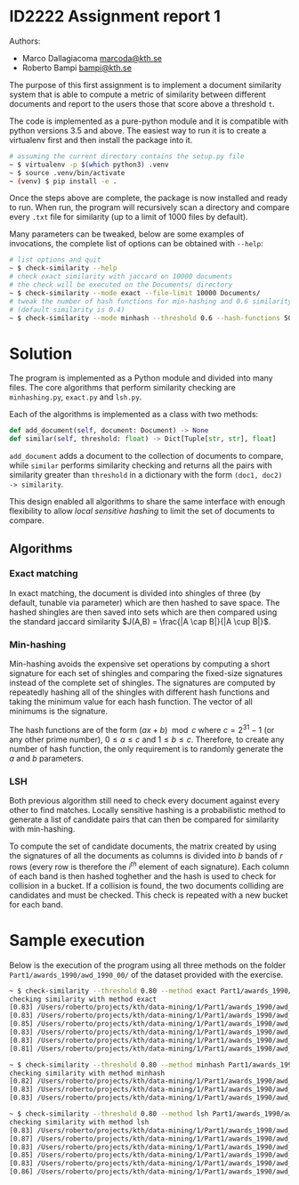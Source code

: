 # ID2222 Assignment report 1

Authors:

- Marco Dallagiacoma [<marcoda@kth.se>](mailto:marcoda@kth.se)
- Roberto Bampi [<bampi@kth.se>](mailto:bampi@kth.se)

The purpose of this first assignment is to implement a document similarity system that is able to compute a metric of similarity between different documents and report to the users those that score above a threshold `t`.

The code is implemented as a pure-python module and it is compatible with python versions 3.5 and above.
The easiest way to run it is to create a virtualenv first and then install the package into it.

```bash
# assuming the current directory contains the setup.py file
~ $ virtualenv -p $(which python3) .venv
~ $ source .venv/bin/activate
~ (venv) $ pip install -e .
```

Once the steps above are complete, the package is now installed and ready to run.
When run, the program will recursively scan a directory and compare every `.txt` file for similarity (up to a limit of 1000 files by default).

Many parameters can be tweaked, below are some examples of invocations, the complete list of options can be obtained with `--help`:

```bash
# list options and quit
~ $ check-similarity --help
# check exact similarity with jaccard on 10000 documents
# the check will be executed on the Documents/ directory
~ $ check-similarity --mode exact --file-limit 10000 Documents/
# tweak the number of hash functions for min-hashing and 0.6 similarity
# (default similarity is 0.4)
~ $ check-similarity --mode minhash --threshold 0.6 --hash-functions 50 Documents
```

# Solution
The program is implemented as a Python module and divided into many files.
The core algorithms that perform similarity checking are `minhashing.py`, `exact.py` and `lsh.py`.

Each of the algorithms is implemented as a class with two methods:

```python
def add_document(self, document: Document) -> None
def similar(self, threshold: float) -> Dict[Tuple[str, str], float]
```

`add_document` adds a document to the collection of documents to compare, while `similar` performs similarity checking and returns all the pairs with similarity greater than `threshold` in a dictionary with the form `(doc1, doc2) -> similarity`.

This design enabled all algorithms to share the same interface with enough flexibility to allow _local sensitive hashing_ to limit the set of documents to compare.

## Algorithms
### Exact matching
In exact matching, the document is divided into shingles of three (by default, tunable via parameter) which are then hashed to save space.
The hashed shingles are then saved into sets which are then compared using the standard jaccard similarity $J(A,B) = \frac{|A \cap B|}{|A \cup B|}$.

### Min-hashing
Min-hashing avoids the expensive set operations by computing a short signature for each set of shingles and comparing the fixed-size signatures instead of the complete set of shingles.
The signatures are computed by repeatedly hashing all of the shingles with different hash functions and taking the minimum value for each hash function.
The vector of all minimums is the signature.

The hash functions are of the form $(ax + b) \mod c$ where $c = 2^{31} - 1$ (or any other prime number), $0 \le a \le c$ and $1 \le b \le c$. Therefore, to create any number of hash function, the only requirement is to randomly generate the $a$ and $b$ parameters.

### LSH
Both previous algorithm still need to check every document against every other to find matches.
Locally sensitive hashing is a probabilistic method to generate a list of candidate pairs that can then be compared for similarity with min-hashing.

To compute the set of candidate documents, the matrix created by using the signatures of all the documents as columns is divided into $b$ bands of $r$ rows (every row is therefore the $i^{th}$ element of each signature).
Each column of each band is then hashed toghether and the hash is used to check for collision in a bucket.
If a collision is found, the two documents colliding are candidates and must be checked.
This check is repeated with a new bucket for each band.

# Sample execution
Below is the execution of the program using all three methods on the folder `Part1/awards_1990/awd_1990_00/` of the dataset provided with the exercise.

```bash
~ $ check-similarity --threshold 0.80 --method exact Part1/awards_1990/awd_1990_00/
checking similarity with method exact
[0.83] /Users/roberto/projects/kth/data-mining/1/Part1/awards_1990/awd_1990_00/a9000378.txt /Users/roberto/projects/kth/data-mining/1/Part1/awards_1990/awd_1990_00/a9000927.txt
[0.83] /Users/roberto/projects/kth/data-mining/1/Part1/awards_1990/awd_1990_00/a9000378.txt /Users/roberto/projects/kth/data-mining/1/Part1/awards_1990/awd_1990_00/a9000379.txt
[0.85] /Users/roberto/projects/kth/data-mining/1/Part1/awards_1990/awd_1990_00/a9000378.txt /Users/roberto/projects/kth/data-mining/1/Part1/awards_1990/awd_1990_00/a9000390.txt
[0.83] /Users/roberto/projects/kth/data-mining/1/Part1/awards_1990/awd_1990_00/a9000390.txt /Users/roberto/projects/kth/data-mining/1/Part1/awards_1990/awd_1990_00/a9000379.txt
[0.83] /Users/roberto/projects/kth/data-mining/1/Part1/awards_1990/awd_1990_00/a9000390.txt /Users/roberto/projects/kth/data-mining/1/Part1/awards_1990/awd_1990_00/a9000927.txt
[0.81] /Users/roberto/projects/kth/data-mining/1/Part1/awards_1990/awd_1990_00/a9000927.txt /Users/roberto/projects/kth/data-mining/1/Part1/awards_1990/awd_1990_00/a9000379.txt

~ $ check-similarity --threshold 0.80 --method minhash Part1/awards_1990/awd_1990_00/
checking similarity with method minhash
[0.82] /Users/roberto/projects/kth/data-mining/1/Part1/awards_1990/awd_1990_00/a9000379.txt /Users/roberto/projects/kth/data-mining/1/Part1/awards_1990/awd_1990_00/a9000390.txt
[0.83] /Users/roberto/projects/kth/data-mining/1/Part1/awards_1990/awd_1990_00/a9000379.txt /Users/roberto/projects/kth/data-mining/1/Part1/awards_1990/awd_1990_00/a9000378.txt
[0.83] /Users/roberto/projects/kth/data-mining/1/Part1/awards_1990/awd_1990_00/a9000378.txt /Users/roberto/projects/kth/data-mining/1/Part1/awards_1990/awd_1990_00/a9000390.txt

~ $ check-similarity --threshold 0.80 --method lsh Part1/awards_1990/awd_1990_00/
checking similarity with method lsh
[0.83] /Users/roberto/projects/kth/data-mining/1/Part1/awards_1990/awd_1990_00/a9000378.txt /Users/roberto/projects/kth/data-mining/1/Part1/awards_1990/awd_1990_00/a9000927.txt
[0.87] /Users/roberto/projects/kth/data-mining/1/Part1/awards_1990/awd_1990_00/a9000379.txt /Users/roberto/projects/kth/data-mining/1/Part1/awards_1990/awd_1990_00/a9000390.txt
[0.83] /Users/roberto/projects/kth/data-mining/1/Part1/awards_1990/awd_1990_00/a9000390.txt /Users/roberto/projects/kth/data-mining/1/Part1/awards_1990/awd_1990_00/a9000927.txt
[0.85] /Users/roberto/projects/kth/data-mining/1/Part1/awards_1990/awd_1990_00/a9000378.txt /Users/roberto/projects/kth/data-mining/1/Part1/awards_1990/awd_1990_00/a9000379.txt
[0.83] /Users/roberto/projects/kth/data-mining/1/Part1/awards_1990/awd_1990_00/a9000379.txt /Users/roberto/projects/kth/data-mining/1/Part1/awards_1990/awd_1990_00/a9000927.txt
[0.86] /Users/roberto/projects/kth/data-mining/1/Part1/awards_1990/awd_1990_00/a9000378.txt /Users/roberto/projects/kth/data-mining/1/Part1/awards_1990/awd_1990_00/a9000390.txt
```